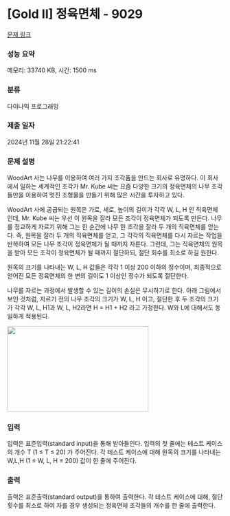 # [Gold II] 정육면체 - 9029 

[문제 링크](https://www.acmicpc.net/problem/9029) 

### 성능 요약

메모리: 33740 KB, 시간: 1500 ms

### 분류

다이나믹 프로그래밍

### 제출 일자

2024년 11월 28일 21:22:41

### 문제 설명

<p>WoodArt 사는 나무를 이용하여 여러 가지 조각품을 만드는 회사로 유명하다. 이 회사에서 일하는 세계적인 조각가 Mr. Kube 씨는 요즘 다양한 크기의 정육면체의 나무 조각들만을 이용하여 멋진 조형물을 만들기 위해 많은 시간을 투자하고 있다. </p>

<p>WoodArt 사에 공급되는 원목은 가로, 세로, 높이의 길이가 각각 W, L, H 인 직육면체인데, Mr. Kube 씨는 우선 이 원목을 잘라 모든 조각이 정육면체가 되도록 만든다. 나무를 정교하게 자르기 위해 그는 한 순간에 나무 한 조각을 잘라 두 개의 직육면체를 얻는다. 즉, 원목을 잘라 두 개의 직육면체를 얻고, 그 각각의 직육면체를 다시 자르는 작업을 반복하여 모든 나무 조각이 정육면체가 될 때까지 자른다. 그런데, 그는 직육면체의 원목을 받아 모든 조각이 정육면체가 될 때까지 절단하되, 절단 회수를 최소로 하길 원한다.</p>

<p>원목의 크기를 나타내는 W, L, H 값들은 각각 1 이상 200 이하의 정수이며, 최종적으로 얻어진 모든 정육면체의 한 변의 길이도 1 이상인 정수가 되도록 절단한다.</p>

<p>나무를 자르는 과정에서 발생할 수 있는 길이의 손실은 무시하기로 한다. 아래 그림에서 보인 것처럼, 자르기 전의 나무 조각의 크기가 W, L, H 이고, 절단한 후 두 조각의 크기가 각각 W, L, H1과 W, L, H2라면 H = H1 + H2 라고 가정한다. W와 L에 대해서도 동일하게 적용된다.</p>

<p><img alt="" src="https://www.acmicpc.net/upload/images2/cub.png" style="height:199px; width:329px"></p>

### 입력 

 <p>입력은 표준입력(standard input)을 통해 받아들인다. 입력의 첫 줄에는 테스트 케이스의 개수 T (1 ≤ T ≤ 20) 가 주어진다. 각 테스트 케이스에 대해 원목의 크기를 나타내는 W,L,H (1 ≤ W, L, H ≤ 200) 값이 한 줄에 주어진다. </p>

### 출력 

 <p>출력은 표준출력(standard output)을 통하여 출력한다. 각 테스트 케이스에 대해, 절단 횟수를 최소로 하여 자를 경우 생성되는 정육면체 조각들의 개수를 한 줄에 출력한다.</p>

